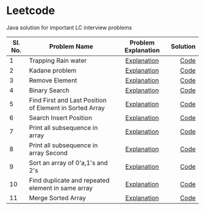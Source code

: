 # Leetcode
Java solution for important LC interview problems

Sl. No.| Problem Name | Problem Explanation | Solution |
-------| -----------------------------------|:-------------------:|---------:|
1 | Trapping Rain water |[Explanation](https://leetcode.com/problems/trapping-rain-water/)|[Code](src/main/java/Misc/RainWater.java)
2 | Kadane problem |[Explanation](https://leetcode.com/problems/maximum-subarray)|[Code](src/main/java/Misc/Kadane.java)
3 | Remove Element |[Explanation](https://leetcode.com/problems/remove-element/)|[Code](src/main/java/Misc/RemoveElement.java)
4 | Binary Search |[Explanation](https://leetcode.com/problems/binary-search/)|[Code](src/main/java/Misc/BinarySearch.java)
5 | Find First and Last Position of Element in Sorted Array |[Explanation](https://leetcode.com/problems/find-first-and-last-position-of-element-in-sorted-array/)|[Code](src/main/java/Misc/RangeSearch.java)
6 | Search Insert Position |[Explanation](https://leetcode.com/problems/search-insert-position/)|[Code](src/main/java/Misc/InsertCorrectPosition.java)
7 | Print all subsequence in array |[Explanation](https://leetcode.com/problems/subsets/)|[Code](src/main/java/Misc/PrintArraySubSequence.java)
8 | Print all subsequence in array Second|[Explanation](https://leetcode.com/problems/subsets/)|[Code](src/main/java/Misc/PrintArraySubSequenceII.java)
9 | Sort an array of 0'a,1's and 2's |[Explanation](https://leetcode.com/problems/sort-colors/)|[Code](src/main/java/Misc/Sort012.java)
10 | Find duplicate and repeated element in same array |[Explanation](https://leetcode.com/problems/find-the-duplicate-number/)|[Code](src/main/java/Misc/DuplicateAndRepeat.java)
11 | Merge Sorted Array |[Explanation](https://leetcode.com/problems/merge-sorted-array/)|[Code](src/main/java/Misc/MergeSortedArray.java)


